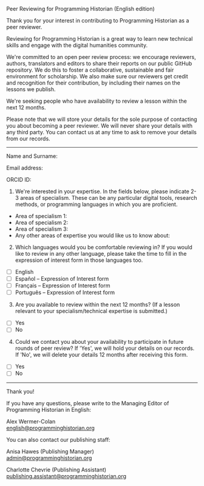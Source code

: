 Peer Reviewing for Programming Historian (English edition)

Thank you for your interest in contributing to Programming Historian as a peer reviewer. 

Reviewing for Programming Historian is a great way to learn new technical skills and engage with the digital humanities community. 

We're committed to an open peer review process: we encourage reviewers, authors, translators and editors to share their reports on our public GitHub repository. We do this to foster a collaborative, sustainable and fair environment for scholarship. We also make sure our reviewers get credit and recognition for their contribution, by including their names on the lessons we publish.

We're seeking people who have availability to review a lesson within the next 12 months.

Please note that we will store your details for the sole purpose of contacting you about becoming a peer reviewer. We will never share your details with any third party. You can contact us at any time to ask to remove your details from our records.

-----
Name and Surname:

Email address:

ORCID ID:

1. We're interested in your expertise. In the fields below, please indicate 2-3 areas of specialism. These can be any particular digital tools, research methods, or programming languages in which you are proficient.

- Area of specialism 1:
- Area of specialism 2:
- Area of specialism 3:
- Any other areas of expertise you would like us to know about:

2. Which languages would you be comfortable reviewing in? If you would like to review in any other language, please take the time to fill in the expression of interest form in those languages too.

- [ ] English 
- [ ] Español – Expression of Interest form
- [ ] Français – Expression of Interest form
- [ ] Português – Expression of Interest form

3. Are you available to review within the next 12 months? (If a lesson relevant to your specialism/technical expertise is submitted.)

- [ ] Yes
- [ ] No

4. Could we contact you about your availability to participate in future rounds of peer review? If 'Yes', we will hold your details on our records. If 'No', we will delete your details 12 months after receiving this form.

- [ ] Yes
- [ ] No
-------

Thank you! 

If you have any questions, please write to the Managing Editor of Programming Historian in English:

Alex Wermer-Colan    
[english@programminghistorian.org](mailto:english@programminghistorian.org)

You can also contact our publishing staff:

Anisa Hawes (Publishing Manager)    
[admin@programminghistorian.org](mailto:admin@programminghistorian.org)

Charlotte Chevrie (Publishing Assistant)    
[publishing.assistant@programminghistorian.org](mailto:publishing.assistant@programminghistorian.org)
